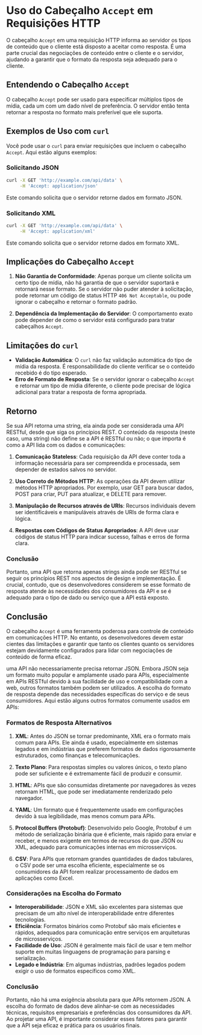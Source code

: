 # Uso do Cabeçalho `Accept` em Requisições HTTP

O cabeçalho `Accept` em uma requisição HTTP informa ao servidor os tipos de conteúdo que o cliente está disposto a aceitar como resposta. É uma parte crucial das negociações de conteúdo entre o cliente e o servidor, ajudando a garantir que o formato da resposta seja adequado para o cliente.

## Entendendo o Cabeçalho `Accept`

O cabeçalho `Accept` pode ser usado para especificar múltiplos tipos de mídia, cada um com um dado nível de preferência. O servidor então tenta retornar a resposta no formato mais preferível que ele suporta.

## Exemplos de Uso com `curl`

Você pode usar o `curl` para enviar requisições que incluem o cabeçalho `Accept`. Aqui estão alguns exemplos:

### Solicitando JSON

```bash
curl -X GET 'http://example.com/api/data' \
     -H 'Accept: application/json'
```

Este comando solicita que o servidor retorne dados em formato JSON.

### Solicitando XML

```bash
curl -X GET 'http://example.com/api/data' \
     -H 'Accept: application/xml'
```

Este comando solicita que o servidor retorne dados em formato XML.

## Implicações do Cabeçalho `Accept`

1. **Não Garantia de Conformidade**: Apenas porque um cliente solicita um certo tipo de mídia, não há garantia de que o servidor suportará e retornará nesse formato. Se o servidor não puder atender à solicitação, pode retornar um código de status HTTP `406 Not Acceptable`, ou pode ignorar o cabeçalho e retornar o formato padrão.
    
2. **Dependência da Implementação do Servidor**: O comportamento exato pode depender de como o servidor está configurado para tratar cabeçalhos `Accept`.
    

## Limitações do `curl`

* **Validação Automática**: O `curl` não faz validação automática do tipo de mídia da resposta. É responsabilidade do cliente verificar se o conteúdo recebido é do tipo esperado.
* **Erro de Formato de Resposta**: Se o servidor ignorar o cabeçalho `Accept` e retornar um tipo de mídia diferente, o cliente pode precisar de lógica adicional para tratar a resposta de forma apropriada.

## Retorno

Se sua API retorna uma string, ela ainda pode ser considerada uma API RESTful, desde que siga os princípios REST. O conteúdo da resposta (neste caso, uma string) não define se a API é RESTful ou não; o que importa é como a API lida com os dados e comunicações:

1. **Comunicação Stateless**: Cada requisição da API deve conter toda a informação necessária para ser compreendida e processada, sem depender de estados salvos no servidor.
    
2. **Uso Correto de Métodos HTTP**: As operações da API devem utilizar métodos HTTP apropriados. Por exemplo, usar GET para buscar dados, POST para criar, PUT para atualizar, e DELETE para remover.
    
3. **Manipulação de Recursos através de URIs**: Recursos individuais devem ser identificáveis e manipuláveis através de URIs de forma clara e lógica.
    
4. **Respostas com Códigos de Status Apropriados**: A API deve usar códigos de status HTTP para indicar sucesso, falhas e erros de forma clara.
    

### Conclusão

Portanto, uma API que retorna apenas strings ainda pode ser RESTful se seguir os princípios REST nos aspectos de design e implementação. É crucial, contudo, que os desenvolvedores considerem se esse formato de resposta atende às necessidades dos consumidores da API e se é adequado para o tipo de dado ou serviço que a API está exposto.

## Conclusão

O cabeçalho `Accept` é uma ferramenta poderosa para controle de conteúdo em comunicações HTTP. No entanto, os desenvolvedores devem estar cientes das limitações e garantir que tanto os clientes quanto os servidores estejam devidamente configurados para lidar com negociações de conteúdo de forma eficaz.

uma API não necessariamente precisa retornar JSON. Embora JSON seja um formato muito popular e amplamente usado para APIs, especialmente em APIs RESTful devido à sua facilidade de uso e compatibilidade com a web, outros formatos também podem ser utilizados. A escolha do formato de resposta depende das necessidades específicas do serviço e de seus consumidores. Aqui estão alguns outros formatos comumente usados em APIs:

### Formatos de Resposta Alternativos

1. **XML**: Antes do JSON se tornar predominante, XML era o formato mais comum para APIs. Ele ainda é usado, especialmente em sistemas legados e em indústrias que preferem formatos de dados rigorosamente estruturados, como finanças e telecomunicações.
    
2. **Texto Plano**: Para respostas simples ou valores únicos, o texto plano pode ser suficiente e é extremamente fácil de produzir e consumir.
    
3. **HTML**: APIs que são consumidas diretamente por navegadores às vezes retornam HTML, que pode ser imediatamente renderizado pelo navegador.
    
4. **YAML**: Um formato que é frequentemente usado em configurações devido à sua legibilidade, mas menos comum para APIs.
    
5. **Protocol Buffers (Protobuf)**: Desenvolvido pelo Google, Protobuf é um método de serialização binária que é eficiente, mais rápido para enviar e receber, e menos exigente em termos de recursos do que JSON ou XML, adequado para comunicações internas em microsserviços.
    
6. **CSV**: Para APIs que retornam grandes quantidades de dados tabulares, o CSV pode ser uma escolha eficiente, especialmente se os consumidores da API forem realizar processamento de dados em aplicações como Excel.
    

### Considerações na Escolha do Formato

* **Interoperabilidade**: JSON e XML são excelentes para sistemas que precisam de um alto nível de interoperabilidade entre diferentes tecnologias.
* **Eficiência**: Formatos binários como Protobuf são mais eficientes e rápidos, adequados para comunicação entre serviços em arquiteturas de microsserviços.
* **Facilidade de Uso**: JSON é geralmente mais fácil de usar e tem melhor suporte em muitas linguagens de programação para parsing e serialização.
* **Legado e Indústria**: Em algumas indústrias, padrões legados podem exigir o uso de formatos específicos como XML.

### Conclusão

Portanto, não há uma exigência absoluta para que APIs retornem JSON. A escolha do formato de dados deve alinhar-se com as necessidades técnicas, requisitos empresariais e preferências dos consumidores da API. Ao projetar uma API, é importante considerar esses fatores para garantir que a API seja eficaz e prática para os usuários finais.